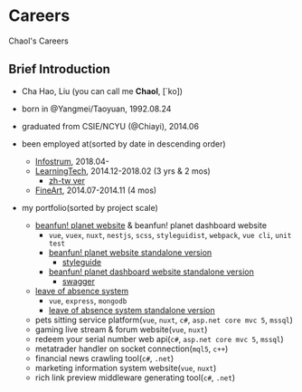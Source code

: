 # Careers
Chaol's Careers

## Brief Introduction
- Cha Hao, Liu (you can call me **Chaol**, [\`ko])
- born in @Yangmei/Taoyuan, 1992.08.24
- graduated from CSIE/NCYU (@Chiayi), 2014.06

- been employed at(sorted by date in descending order)
  - [Infostrum](/3.%20infostrum-1804), 2018.04- 
  - [LearningTech](/2.%20ltc-1412-1802), 2014.12-2018.02 (3 yrs & 2 mos)
    - [zh-tw ver](/2.%20ltc-1412-1802/README.zh-tw.md)
  - [FineArt](/1.%20fineart-1407-1411), 2014.07-2014.11 (4 mos)
  
- my portfolio(sorted by project scale)
  - [beanfun! planet website](https://github.com/ChaoLiou/news_frontend_page) & beanfun! planet dashboard website
    - `vue`, `vuex`, `nuxt`, `nestjs`, `scss`, `styleguidist`, `webpack`, `vue cli`, `unit test`
    - [beanfun! planet website standalone version](#)
      - [styleguide](#)
    - [beanfun! planet dashboard website standalone version](#)
      - [swagger](#)
  - [leave of absence system](https://github.com/ChaoLiou/LOASystem)
    - `vue`, `express`, `mongodb`
    - [leave of absence system standalone version](https://chaoliou.github.io/LOASystem/index.html)
  - pets sitting service platform(`vue`, `nuxt`, `c#`, `asp.net core mvc 5`, `mssql`)
  - gaming live stream & forum website(`vue`, `nuxt`)
  - redeem your serial number web api(`c#`, `asp.net core mvc 5`, `mssql`)
  - metatrader handler on socket connection(`mql5`, `c++`)
  - financial news crawling tool(`c#`, `.net`)
  - marketing information system website(`vue`, `nuxt`)
  - rich link preview middleware generating tool(`c#`, `.net`)
